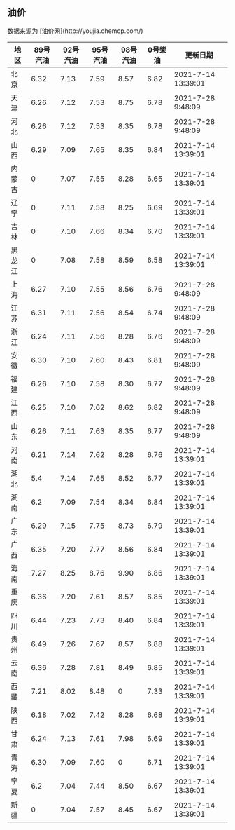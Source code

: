 
<!DOCTYPE html>
<html lang="zh-cn">
<head>
<link href="https://cdn.jsdelivr.net/gh/RookieFanzk/link/github.css" rel="stylesheet">
</head>

<body>
<h2>油价</h2>
<p>数据来源为 [油价网](http://youjia.chemcp.com/) </p>
<table>
<thead>
<tr>
<th>地区</th>
<th>89号汽油</th>
<th>92号汽油</th>
<th>95号汽油</th>
<th>98号汽油</th>
<th>0号柴油</th>
<th>更新日期</th>
</tr>
</thead>
<tbody>
<tr>
<td>北京</td>
<td>6.32</td>
<td>7.13</td>
<td>7.59</td>
<td>8.57</td>
<td>6.82</td>
<td>2021-7-14 13:39:01</td>
</tr>
<tr>
<td>天津</td>
<td>6.26</td>
<td>7.12</td>
<td>7.53</td>
<td>8.75</td>
<td>6.78</td>
<td>2021-7-28 9:48:09</td>
</tr>
<tr>
<td>河北</td>
<td>6.26</td>
<td>7.12</td>
<td>7.53</td>
<td>8.35</td>
<td>6.78</td>
<td>2021-7-28 9:48:09</td>
</tr>
<tr>
<td>山西</td>
<td>6.29</td>
<td>7.09</td>
<td>7.65</td>
<td>8.35</td>
<td>6.84</td>
<td>2021-7-14 13:39:01</td>
</tr>
<tr>
<td>内蒙古</td>
<td>0</td>
<td>7.07</td>
<td>7.55</td>
<td>8.28</td>
<td>6.65</td>
<td>2021-7-14 13:39:01</td>
</tr>
<tr>
<td>辽宁</td>
<td>0</td>
<td>7.11</td>
<td>7.58</td>
<td>8.25</td>
<td>6.69</td>
<td>2021-7-14 13:39:01</td>
</tr>
<tr>
<td>吉林</td>
<td>0</td>
<td>7.10</td>
<td>7.66</td>
<td>8.34</td>
<td>6.70</td>
<td>2021-7-14 13:39:01</td>
</tr>
<tr>
<td>黑龙江</td>
<td>0</td>
<td>7.08</td>
<td>7.58</td>
<td>8.59</td>
<td>6.58</td>
<td>2021-7-14 13:39:01</td>
</tr>
<tr>
<td>上海</td>
<td>6.27</td>
<td>7.10</td>
<td>7.55</td>
<td>8.56</td>
<td>6.76</td>
<td>2021-7-28 9:48:09</td>
</tr>
<tr>
<td>江苏</td>
<td>6.31</td>
<td>7.11</td>
<td>7.56</td>
<td>8.54</td>
<td>6.74</td>
<td>2021-7-28 9:48:09</td>
</tr>
<tr>
<td>浙江</td>
<td>6.24</td>
<td>7.11</td>
<td>7.56</td>
<td>8.28</td>
<td>6.76</td>
<td>2021-7-28 9:48:09</td>
</tr>
<tr>
<td>安徽</td>
<td>6.30</td>
<td>7.10</td>
<td>7.60</td>
<td>8.43</td>
<td>6.81</td>
<td>2021-7-28 9:48:09</td>
</tr>
<tr>
<td>福建</td>
<td>6.26</td>
<td>7.10</td>
<td>7.58</td>
<td>8.30</td>
<td>6.77</td>
<td>2021-7-28 9:48:09</td>
</tr>
<tr>
<td>江西</td>
<td>6.25</td>
<td>7.10</td>
<td>7.62</td>
<td>8.62</td>
<td>6.82</td>
<td>2021-7-28 9:48:09</td>
</tr>
<tr>
<td>山东</td>
<td>6.26</td>
<td>7.11</td>
<td>7.63</td>
<td>8.35</td>
<td>6.77</td>
<td>2021-7-28 9:48:09</td>
</tr>
<tr>
<td>河南</td>
<td>6.21</td>
<td>7.14</td>
<td>7.62</td>
<td>8.28</td>
<td>6.76</td>
<td>2021-7-14 13:39:01</td>
</tr>
<tr>
<td>湖北</td>
<td>5.4</td>
<td>7.14</td>
<td>7.65</td>
<td>8.52</td>
<td>6.77</td>
<td>2021-7-14 13:39:01</td>
</tr>
<tr>
<td>湖南</td>
<td>6.2</td>
<td>7.09</td>
<td>7.54</td>
<td>8.34</td>
<td>6.84</td>
<td>2021-7-14 13:39:01</td>
</tr>
<tr>
<td>广东</td>
<td>6.29</td>
<td>7.15</td>
<td>7.75</td>
<td>8.73</td>
<td>6.79</td>
<td>2021-7-14 13:39:01</td>
</tr>
<tr>
<td>广西</td>
<td>6.35</td>
<td>7.20</td>
<td>7.77</td>
<td>8.56</td>
<td>6.84</td>
<td>2021-7-14 13:39:01</td>
</tr>
<tr>
<td>海南</td>
<td>7.27</td>
<td>8.25</td>
<td>8.76</td>
<td>9.90</td>
<td>6.86</td>
<td>2021-7-14 13:39:01</td>
</tr>
<tr>
<td>重庆</td>
<td>6.36</td>
<td>7.20</td>
<td>7.61</td>
<td>8.57</td>
<td>6.85</td>
<td>2021-7-14 13:39:01</td>
</tr>
<tr>
<td>四川</td>
<td>6.44</td>
<td>7.23</td>
<td>7.73</td>
<td>8.40</td>
<td>6.84</td>
<td>2021-7-14 13:39:01</td>
</tr>
<tr>
<td>贵州</td>
<td>6.49</td>
<td>7.26</td>
<td>7.67</td>
<td>8.57</td>
<td>6.88</td>
<td>2021-7-14 13:39:01</td>
</tr>
<tr>
<td>云南</td>
<td>6.36</td>
<td>7.28</td>
<td>7.81</td>
<td>8.49</td>
<td>6.85</td>
<td>2021-7-14 13:39:01</td>
</tr>
<tr>
<td>西藏</td>
<td>7.21</td>
<td>8.02</td>
<td>8.48</td>
<td>0</td>
<td>7.33</td>
<td>2021-7-14 13:39:01</td>
</tr>
<tr>
<td>陕西</td>
<td>6.18</td>
<td>7.02</td>
<td>7.42</td>
<td>8.28</td>
<td>6.68</td>
<td>2021-7-14 13:39:01</td>
</tr>
<tr>
<td>甘肃</td>
<td>6.24</td>
<td>7.13</td>
<td>7.61</td>
<td>7.98</td>
<td>6.69</td>
<td>2021-7-14 13:39:01</td>
</tr>
<tr>
<td>青海</td>
<td>6.30</td>
<td>7.09</td>
<td>7.60</td>
<td>0</td>
<td>6.71</td>
<td>2021-7-14 13:39:01</td>
</tr>
<tr>
<td>宁夏</td>
<td>6.2</td>
<td>7.04</td>
<td>7.44</td>
<td>8.50</td>
<td>6.67</td>
<td>2021-7-14 13:39:01</td>
</tr>
<tr>
<td>新疆</td>
<td>0</td>
<td>7.04</td>
<td>7.57</td>
<td>8.45</td>
<td>6.67</td>
<td>2021-7-14 13:39:01</td>
</tr>
</tbody>
</table>
</body>
</html>
